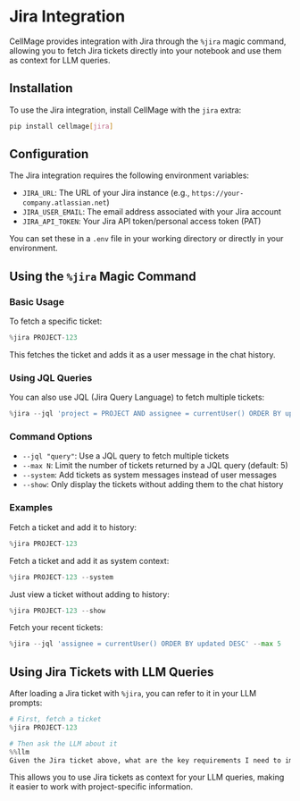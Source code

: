 # Jira Integration

CellMage provides integration with Jira through the `%jira` magic command, allowing you to fetch Jira tickets directly into your notebook and use them as context for LLM queries.

## Installation

To use the Jira integration, install CellMage with the `jira` extra:

```bash
pip install cellmage[jira]
```

## Configuration

The Jira integration requires the following environment variables:

- `JIRA_URL`: The URL of your Jira instance (e.g., `https://your-company.atlassian.net`)
- `JIRA_USER_EMAIL`: The email address associated with your Jira account
- `JIRA_API_TOKEN`: Your Jira API token/personal access token (PAT)

You can set these in a `.env` file in your working directory or directly in your environment.

## Using the `%jira` Magic Command

### Basic Usage

To fetch a specific ticket:

```python
%jira PROJECT-123
```

This fetches the ticket and adds it as a user message in the chat history.

### Using JQL Queries

You can also use JQL (Jira Query Language) to fetch multiple tickets:

```python
%jira --jql 'project = PROJECT AND assignee = currentUser() ORDER BY updated DESC' --max 3
```

### Command Options

- `--jql "query"`: Use a JQL query to fetch multiple tickets
- `--max N`: Limit the number of tickets returned by a JQL query (default: 5)
- `--system`: Add tickets as system messages instead of user messages
- `--show`: Only display the tickets without adding them to the chat history

### Examples

Fetch a ticket and add it to history:
```python
%jira PROJECT-123
```

Fetch a ticket and add it as system context:
```python
%jira PROJECT-123 --system
```

Just view a ticket without adding to history:
```python
%jira PROJECT-123 --show
```

Fetch your recent tickets:
```python
%jira --jql 'assignee = currentUser() ORDER BY updated DESC' --max 5
```

## Using Jira Tickets with LLM Queries

After loading a Jira ticket with `%jira`, you can refer to it in your LLM prompts:

```python
# First, fetch a ticket
%jira PROJECT-123

# Then ask the LLM about it
%%llm
Given the Jira ticket above, what are the key requirements I need to implement?
```

This allows you to use Jira tickets as context for your LLM queries, making it easier to work with project-specific information.